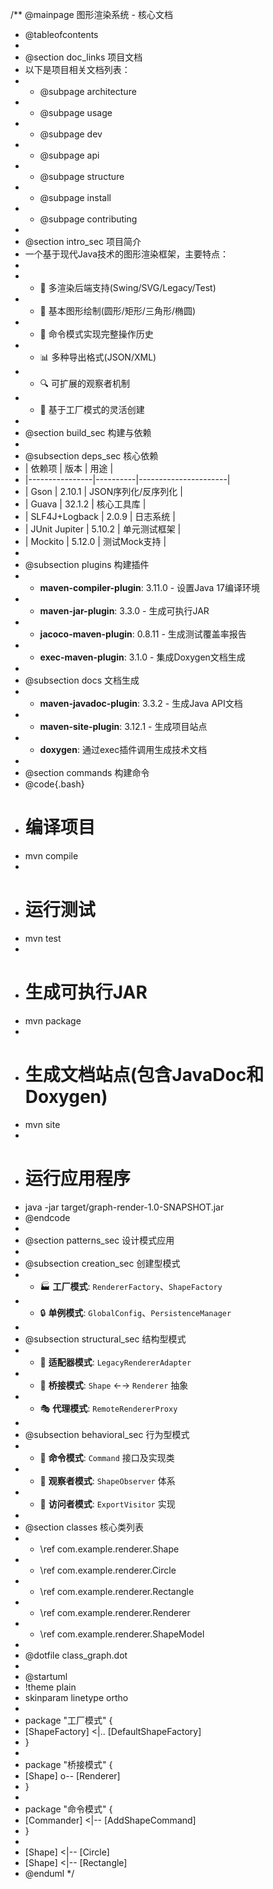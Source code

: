 /** @mainpage 图形渲染系统 - 核心文档
 * @tableofcontents
 * 
 * @section doc_links 项目文档
 * 以下是项目相关文档列表：
 * - @subpage architecture
 * - @subpage usage
 * - @subpage dev
 * - @subpage api
 * - @subpage structure
 * - @subpage install
 * - @subpage contributing
 *
 * @section intro_sec 项目简介
 * 一个基于现代Java技术的图形渲染框架，主要特点：
 * 
 * - 🎨 多渲染后端支持(Swing/SVG/Legacy/Test)
 * - 📐 基本图形绘制(圆形/矩形/三角形/椭圆)
 * - 🔄 命令模式实现完整操作历史
 * - 📊 多种导出格式(JSON/XML)
 * - 🔍 可扩展的观察者机制
 * - 🧩 基于工厂模式的灵活创建
 *
 * @section build_sec 构建与依赖
 * 
 * @subsection deps_sec 核心依赖
 * | 依赖项         | 版本      | 用途                  |
 * |----------------|----------|----------------------|
 * | Gson           | 2.10.1   | JSON序列化/反序列化    |
 * | Guava          | 32.1.2   | 核心工具库            |
 * | SLF4J+Logback  | 2.0.9    | 日志系统              |
 * | JUnit Jupiter  | 5.10.2   | 单元测试框架          |
 * | Mockito        | 5.12.0   | 测试Mock支持          |
 *
 * @subsection plugins 构建插件
 * - **maven-compiler-plugin**: 3.11.0 - 设置Java 17编译环境
 * - **maven-jar-plugin**: 3.3.0 - 生成可执行JAR
 * - **jacoco-maven-plugin**: 0.8.11 - 生成测试覆盖率报告
 * - **exec-maven-plugin**: 3.1.0 - 集成Doxygen文档生成
 *
 * @subsection docs 文档生成
 * - **maven-javadoc-plugin**: 3.3.2 - 生成Java API文档
 * - **maven-site-plugin**: 3.12.1 - 生成项目站点
 * - **doxygen**: 通过exec插件调用生成技术文档
 *
 * @section commands 构建命令
 * @code{.bash}
 * # 编译项目
 * mvn compile
 *
 * # 运行测试
 * mvn test
 *
 * # 生成可执行JAR
 * mvn package
 *
 * # 生成文档站点(包含JavaDoc和Doxygen)
 * mvn site
 *
 * # 运行应用程序
 * java -jar target/graph-render-1.0-SNAPSHOT.jar
 * @endcode
 *
 * @section patterns_sec 设计模式应用
 * 
 * @subsection creation_sec 创建型模式
 * - 🏭 **工厂模式**: `RendererFactory`、`ShapeFactory`
 * - 🔒 **单例模式**: `GlobalConfig`、`PersistenceManager`
 * 
 * @subsection structural_sec 结构型模式  
 * - 🔌 **适配器模式**: `LegacyRendererAdapter`
 * - 🌉 **桥接模式**: `Shape` ←→ `Renderer` 抽象
 * - 🎭 **代理模式**: `RemoteRendererProxy`
 * 
 * @subsection behavioral_sec 行为型模式
 * - 📜 **命令模式**: `Command` 接口及实现类
 * - 👀 **观察者模式**: `ShapeObserver` 体系
 * - 🚶 **访问者模式**: `ExportVisitor` 实现
 *
 * @section classes 核心类列表
 * - \ref com.example.renderer.Shape
 * - \ref com.example.renderer.Circle
 * - \ref com.example.renderer.Rectangle
 * - \ref com.example.renderer.Renderer
 * - \ref com.example.renderer.ShapeModel
 *
 * @dotfile class_graph.dot
 *
 * @startuml
 * !theme plain
 * skinparam linetype ortho
 *
 * package "工厂模式" {
 *   [ShapeFactory] <|.. [DefaultShapeFactory]
 * }
 *
 * package "桥接模式" {
 *   [Shape] o-- [Renderer]
 * }
 *
 * package "命令模式" {
 *   [Commander] <|-- [AddShapeCommand]
 * }
 *
 * [Shape] <|-- [Circle]
 * [Shape] <|-- [Rectangle]
 * @enduml
 */

